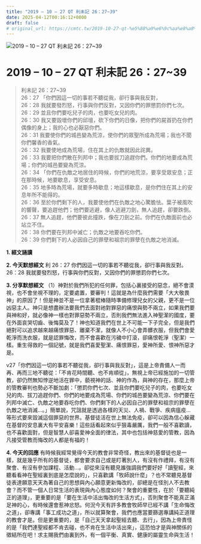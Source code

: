 ```yaml
---
title: "2019 – 10 – 27 QT 利未記 26：27~39"
date: 2025-04-12T00:16:12+0800
draft: false
# original_url: https://cmtc.tw/2019-10-27-qt-%e5%88%a9%e6%9c%aa%e8%a8%98-26%ef%bc%9a2739
---
```


![2019 – 10 – 27 QT 利未記 26：27\~39](/images/qt.jpg   "2019 – 10 – 27 QT 利未記 26：27\~39")

# 2019 – 10 – 27 QT 利未記 26：27\~39

> 利未記 26：27\~39  
> 26：27 「你們因這一切的事若不聽從我，卻行事與我反對，  
> 26：28 我就要發烈怒，行事與你們反對，又因你們的罪懲罰你們七次。  
> 26：29 並且你們要吃兒子的肉，也要吃女兒的肉。  
> 26：30 我又要毀壞你們的邱壇，砍下你們的日像，把你們的屍首扔在你們偶像的身上；我的心也必厭惡你們。  
> 26：31 我要使你們的城邑變為荒涼，使你們的眾聖所成為荒場；我也不聞你們馨香的香氣。  
> 26：32 我要使地成為荒場，住在其上的仇敵就因此詫異。  
> 26：33 我要把你們散在列邦中；我也要拔刀追趕你們。你們的地要成為荒場；你們的城邑要變為荒涼。  
> 26：34 「你們在仇敵之地居住的時候，你們的地荒涼，要享受眾安息；正在那時候，地要歇息，享受安息。  
> 26：35 地多時為荒場，就要多時歇息；地這樣歇息，是你們住在其上的安息年所不能得的。  
> 26：36 至於你們剩下的人，我要使他們在仇敵之地心驚膽怯。葉子被風吹的響聲，要追趕他們；他們要逃避，像人逃避刀劍，無人追趕，卻要跌倒。  
> 26：37 無人追趕，他們要彼此撞跌，像在刀劍之前。你們在仇敵面前也必站立不住。  
> 26：38 你們要在列邦中滅亡；仇敵之地要吞吃你們。  
> 26：39 你們剩下的人必因自己的罪孽和祖宗的罪孽在仇敵之地消滅。

**1. 經文誦讀**

**2.  今天默想經文**
利 26：27 你們因這一切的事若不聽從我，卻行事與我反對。  
26：28 我就要發烈怒，行事與你們反對，又因你們的罪懲罰你們七次。

**3. 分享默想經文**
（1）神對於我們所犯的任何罪，包括心裏接受的惡念，絕不會漠視，也不會坐視不理的，定要處置，要審判！這就是為什麼我們需要「大大敬畏神」的原因了！但是神並不是一位拿著棍棒隨時準備修理兒女的父親，更不是一位凶惡主人。神只是想盡辦法要我們去面對祂對罪惡的痛恨與勢不兩立，如果我們要與神和好，就必像神一樣也對罪惡勢不兩立，否則我們無法進入神聖潔的國度，要在外面哀哭切齒、後悔莫及了！神也知道我們在世上不可能一下子完全，但是我們絕對可以追求越來越痛恨罪惡、離棄不潔，就像人不小心會弄髒衣服，但我們會愛乾淨而洗衣服，就是認罪悔改，而不會喜歡在污穢中打滾，卻痛恨乾淨（聖潔）一樣。重生得救的一個記號，就是我們喜愛聖潔、痛恨罪惡，愛神所愛、恨神所惡才是。

v27「你們因這一切的事若不聽從我，卻行事與我反對」，這是上帝責備人一而再、再而三地不聽從：「不肯花時間聽、也不肯順從」，無視上帝已經施加的一切管教，卻仍然無知悖逆地活在罪中，藐視神的話、神的作為，與神的存在，那麼上帝的管教審判也勢必不斷加劇：「懲罰你們七次、並且你們要吃兒子的肉，也要吃女兒的肉、拔刀追趕你們、你們的地要成為荒場、你們的城邑要變為荒涼、你們要在列邦中滅亡、仇敵之地要吞吃你們、你們剩下的人必因自己的罪孽和祖宗的罪孽在仇敵之地消滅…。」簡單說，咒詛就是透過各樣的天災、人禍、戰爭、疾病瘟疫…等形式要來毀滅這個罪惡的世界。基督徒活在世上無法免疫，卻可以因為信心躲藏在基督的安息裏大有平安喜樂！這些話看起來似乎狠毒嚴厲，我們一般不喜歡讀，也不喜歡面對，但是智慧人卻喜愛神全面的律法，其中也包括神慈愛的管教，因為凡接受管教而悔改的人都是有福的！

**4. 今天的回應**
有時候我經常覺得今天的教會非常奇怪，教出來的基督徒也是一樣，就是幾乎所有的基督徒，都會要求自己或是盯著別人，有沒有作禮拜，有沒有聚會、有沒有參加課程、活動…。卻從來沒有聽見誰強調我們要好好「讀聖經，來聽看看神在聖經裏到底是怎麼說的」，只喜歡講「牧師說什麼」？也不常聽見基督徒表達願意天天為著自己的思想與內心願意更新悔改的，卻總是在怪別人不去教會？而不管一個人日常生活的表現與內心態度如何？聚會的重要性，在於「要聽純正的道理」，更重要的是「要在生活中活出悔改的生活方式」，否則聚會不能真正滿足神的心，有時候還會惹神忿怒。何況今天有許多教會牧師早已經不講「生命悔改之道」，卻專講「事工成功之道」，所以就算聚會，我們也應當要篩選專講純正道理的教會才是。但是更重要的，是「自己天天拿起聖經去聽、去行」，因為上帝責怪的是「我們連聖經都不肯去碰，也不肯在生活中活出來」，這恐怕才是與神關係的徵結所在吧！求主賜我們由裏到外，有一個平衡、真實、健康的屬靈生命與生活！
